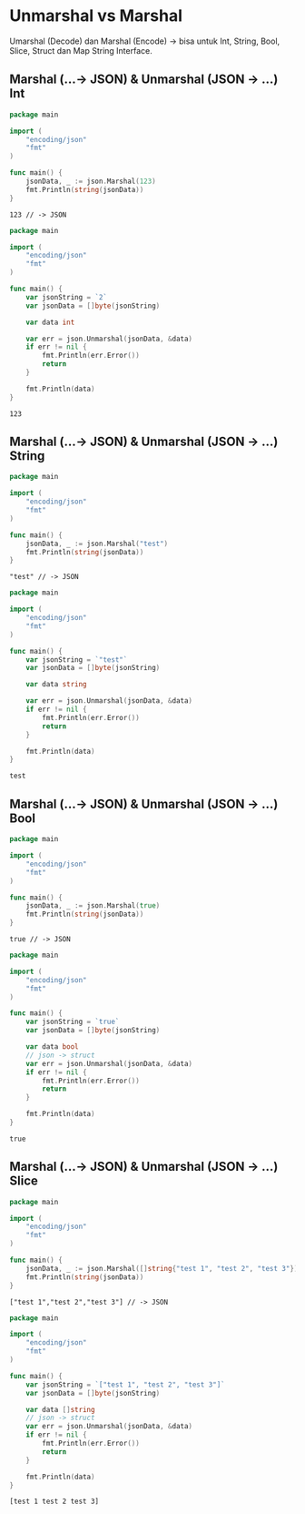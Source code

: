 # Unmarshal vs Marshal

Umarshal (Decode) dan Marshal (Encode) -> bisa untuk Int, String, Bool, Slice, Struct dan Map String Interface.

## Marshal (...-> JSON) & Unmarshal (JSON -> ...) Int

```go
package main

import (
    "encoding/json"
    "fmt"
)

func main() {
    jsonData, _ := json.Marshal(123)
    fmt.Println(string(jsonData))
}
```

```
123 // -> JSON
```

```go
package main

import (
    "encoding/json"
    "fmt"
)

func main() {
    var jsonString = `2`
    var jsonData = []byte(jsonString)

    var data int

    var err = json.Unmarshal(jsonData, &data)
    if err != nil {
        fmt.Println(err.Error())
        return
    }

    fmt.Println(data)
}
```

```
123
```

## Marshal (...-> JSON) & Unmarshal (JSON -> ...) String

```go
package main

import (
    "encoding/json"
    "fmt"
)

func main() {
    jsonData, _ := json.Marshal("test")
    fmt.Println(string(jsonData))
}
```

```
"test" // -> JSON
```

```go
package main

import (
    "encoding/json"
    "fmt"
)

func main() {
    var jsonString = `"test"`
    var jsonData = []byte(jsonString)

    var data string

    var err = json.Unmarshal(jsonData, &data)
    if err != nil {
        fmt.Println(err.Error())
        return
    }

    fmt.Println(data)
}
```

```
test
```

## Marshal (...-> JSON) & Unmarshal (JSON -> ...) Bool

```go
package main

import (
    "encoding/json"
    "fmt"
)

func main() {
    jsonData, _ := json.Marshal(true)
    fmt.Println(string(jsonData))
}
```

```
true // -> JSON
```

```go
package main

import (
    "encoding/json"
    "fmt"
)

func main() {
    var jsonString = `true`
    var jsonData = []byte(jsonString)

    var data bool
    // json -> struct
    var err = json.Unmarshal(jsonData, &data)
    if err != nil {
        fmt.Println(err.Error())
        return
    }

    fmt.Println(data)
}
```

```
true
```

## Marshal (...-> JSON) & Unmarshal (JSON -> ...) Slice

```go
package main

import (
    "encoding/json"
    "fmt"
)

func main() {
    jsonData, _ := json.Marshal([]string{"test 1", "test 2", "test 3"})
    fmt.Println(string(jsonData))
}
```

```
["test 1","test 2","test 3"] // -> JSON
```

```go
package main

import (
    "encoding/json"
    "fmt"
)

func main() {
    var jsonString = `["test 1", "test 2", "test 3"]`
    var jsonData = []byte(jsonString)

    var data []string
    // json -> struct
    var err = json.Unmarshal(jsonData, &data)
    if err != nil {
        fmt.Println(err.Error())
        return
    }

    fmt.Println(data)
}
```

```
[test 1 test 2 test 3]
```
